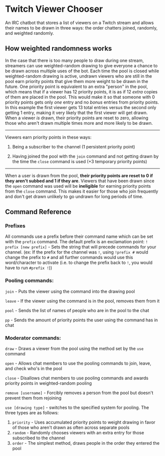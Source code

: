 
# Twitch Viewer Chooser

An IRC chatbot that stores a list of viewers on a Twitch stream and allows their names to be drawn in three ways: the order chatters joined, randomly, and weighted randomly.

## How weighted randomness works

In the case that there is too many people to draw during one stream, streamers can use weighted-random drawing to give everyone a chance to be drawn across multiple uses of the bot. Each time the pool is closed while weighted-random drawing is active, undrawn viewers who are still in the pool earn priority points that give them more weight to be drawn in the future. One priority point is equivalent to an extra "person" in the pool, which means that if a viewer has 12 priority points, it is as if 12 *extra* copies of them are placed in the pool. This would make it so that someone with 0 priority points gets only *one* entry and no *bonus* entries from priority points. In this example the first viewer gets 13 total entries versus the second only getting 1 entry, making it very likely that the first viewer will get drawn. When a viewer *is* drawn, their priority points are reset to zero, allowing those who aren't drawn multiple times more and more likely to be drawn.

---
Viewers earn priority points in these ways:

1. Being a subscriber to the channel (1 persistent priority point)

2. Having joined the pool with the `join` command and not getting drawn by the time the `close` command is used (+3 temporary priority points)
---
When a user is drawn from the pool, **their priority points are reset to 0 if they aren't subbed and 1 if they are**. Viewers that have been drawn since the `open` command was used will be **ineligible** for earning priority points from the `close` command. This makes it easier for those who join frequently and don't get drawn unlikely to go undrawn for long periods of time.  
## Command Reference
### Prefixes 
All commands use a prefix before their command name which can be set with the `prefix` command. The default prefix is an exclamation point: `!`
`prefix [new prefix]` - Sets the string that will precede commands for your channel. (ex: If the prefix for the channel was `!`, using `!prefix #` would change the prefix to `#` and all further commands would use this word/character to activate (i.e. to change the prefix back to `!`, you would have to run `#prefix !`))

### Pooling commands:
`join` - Puts the viewer using the command into the drawing pool

`leave` - If the viewer using the command is in the pool, removes them from it

`pool` - Sends the list of names of people who are in the pool to the chat
  
`pp` - Sends the amount of priority points the user using the command has in chat

### Moderator commands:
`draw` - Draws a viewer from the pool using the method set by the `use` command

`open` - Allows chat members to use the pooling commands to join, leave, and check who's in the pool 

`close` - Disallows chat members to use pooling commands and awards priority points in weighted-random pooling

`remove [username]` - Forcibly removes a person from the pool but doesn't prevent them from rejoining

`use [drawing type]` - switches to the specified system for pooling. The three types are as follows:
1) `priority` - Uses accumulated priority points to weight drawing in favor of those who aren't drawn as often across separate pools
2) `random` - Randomly chooses viewers with an extra entry for those subscribed to the channel
3) `order` - The simplest method, draws people in the order they entered the pool
